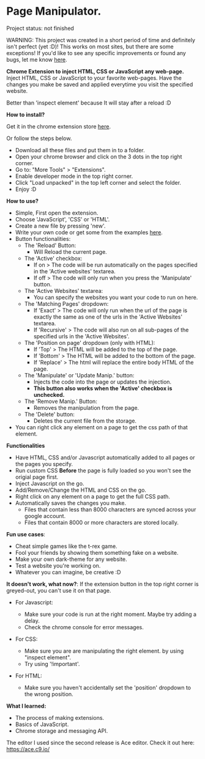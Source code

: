 # Page Manipulator.

Project status: not finished

WARNING: This project was created in a short period of time and definitely isn't perfect (yet :D)!
This works on most sites, but there are some exceptions!
If you'd like to see any specific improvements or found any bugs, let me know [here](https://github.com/Ruud14/Page-Manipulator/issues).

**Chrome Extension to inject HTML, CSS or JavaScript any web-page.**
Inject HTML, CSS or JavaScript to your favorite web-pages.
Have the changes you make be saved and applied everytime you visit the specified website.

Better than 'inspect element' because It will stay after a reload :D


**How to install?**

Get it in the chrome extension store [here](https://chrome.google.com/webstore/detail/page-manipulator/mdhellggnoabbnnchkeniomkpghbekko).

Or follow the steps below.
- Download all these files and put them in to a folder.
- Open your chrome browser and click on the 3 dots in the top right corner.
- Go to: "More Tools" > "Extensions".
- Enable developer mode in the top right corner.
- Click "Load unpacked" in the top left corner and select the folder.
- Enjoy :D

**How to use?**
- Simple, First open the extension.
- Choose 'JavaScript', 'CSS' or 'HTML'.
- Create a new file by pressing 'new'.
- Write your own code or get some from the examples [here](https://github.com/Ruud14/Page-Manipulator/tree/master/examples).
- Button functionalities:
    - The 'Reload' Button:
        - Will Reload the current page.
    - The 'Active' checkbox:
        - If on > The code will be run automatically on the pages specified in the 'Active websites' textarea.
        - If off > The code will only run when you press the 'Manipulate' button.
    - The 'Active Websites' textarea:
        - You can specify the websites you want your code to run on here.
    - The 'Matching Pages' dropdown:
        - If 'Exact' > The code will only run when the url of the page is exactly the same as one of the urls in the 'Active Websites' textarea.
        - If 'Recursive' > The code will also run on all sub-pages of the specified urls in the 'Active Websites'.
    - The 'Position on page' dropdown (only with HTML):
        - If 'Top' > The HTML will be added to the top of the page.
        - If 'Bottom' > The HTML will be added to the bottom of the page.
        - If 'Replace' > The html will replace the entire body HTML of the page.
    - The 'Manipulate' or 'Update Manip.' button:
        - Injects the code into the page or updates the injection.
        - **This button also works when the 'Active' checkbox is unchecked.**
    - The 'Remove Manip.' Button:
        - Removes the manipulation from the page.
    - The 'Delete' button:
        - Deletes the current file from the storage.
- You can right click any element on a page to get the css path of that element.

**Functionalities**
- Have HTML, CSS and/or Javascript automatically added to all pages or the pages you specify.
- Run custom CSS **Before** the page is fully loaded so you won't see the origial page first.
- Inject Javascript on the go.
- Add/Remove/Change the HTML and CSS on the go.
- Right click on any element on a page to get the full CSS path.
- Automatically saves the changes you make.
    - Files that contain less than 8000 characters are synced across your google account.
    - Files that contain 8000 or more characters are stored locally.

**Fun use cases**:
- Cheat simple games like the t-rex game.
- Fool your friends by showing them something fake on a website.
- Make your own dark-theme for any website.
- Test a website you're working on.
- Whatever you can imagine, be creative :D

**It doesn't work, what now?**:
If the extension button in the top right corner is greyed-out, you can't use it on that page.
- For Javascript:
    - Make sure your code is run at the right moment. Maybe try adding a delay.
    - Check the chrome console for error messages. 

- For CSS:
    - Make sure you are are manipulating the right element. by using "inspect element".
    - Try using '!important'.
- For HTML:
    - Make sure you haven't accidentally set the 'position' dropdown to the wrong position.

**What I learned:**
- The process of making extensions.
- Basics of JavaScript.
- Chrome storage and messaging API.


The editor I used since the second release is Ace editor.
Check it out here: https://ace.c9.io/


